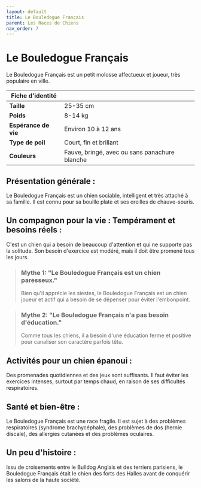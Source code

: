 ```yaml
---
layout: default
title: Le Bouledogue Français
parent: Les Races de Chiens
nav_order: 7
---
```


# Le Bouledogue Français

Le Bouledogue Français est un petit molosse affectueux et joueur, très populaire en ville.

| Fiche d'identité | |
|---|---|
| **Taille** | 25-35 cm |
| **Poids** | 8-14 kg |
| **Espérance de vie** | Environ 10 à 12 ans |
| **Type de poil** | Court, fin et brillant |
| **Couleurs** | Fauve, bringé, avec ou sans panachure blanche |

## Présentation générale :
Le Bouledogue Français est un chien sociable, intelligent et très attaché à sa famille. Il est connu pour sa bouille plate et ses oreilles de chauve-souris.

## Un compagnon pour la vie : Tempérament et besoins réels :
C'est un chien qui a besoin de beaucoup d'attention et qui ne supporte pas la solitude. Son besoin d'exercice est modéré, mais il doit être promené tous les jours.

> ### Mythe 1: "Le Bouledogue Français est un chien paresseux."
> Bien qu'il apprécie les siestes, le Bouledogue Français est un chien joueur et actif qui a besoin de se dépenser pour éviter l'embonpoint.

> ### Mythe 2: "Le Bouledogue Français n'a pas besoin d'éducation."
> Comme tous les chiens, il a besoin d'une éducation ferme et positive pour canaliser son caractère parfois têtu.

## Activités pour un chien épanoui :
Des promenades quotidiennes et des jeux sont suffisants. Il faut éviter les exercices intenses, surtout par temps chaud, en raison de ses difficultés respiratoires.

## Santé et bien-être :
Le Bouledogue Français est une race fragile. Il est sujet à des problèmes respiratoires (syndrome brachycéphale), des problèmes de dos (hernie discale), des allergies cutanées et des problèmes oculaires.

## Un peu d'histoire :
Issu de croisements entre le Bulldog Anglais et des terriers parisiens, le Bouledogue Français était le chien des forts des Halles avant de conquérir les salons de la haute société. 